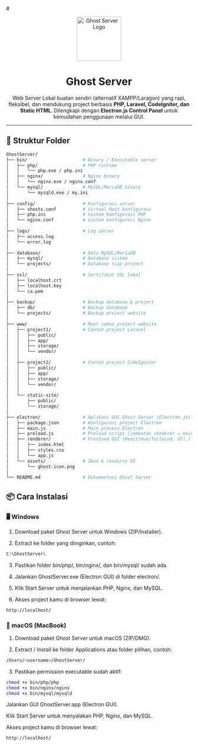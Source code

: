 #<p align="center">
  <img src="electron/assets/ghost-icon.png" alt="Ghost Server Logo" width="120"/>
</p>

<h1 align="center">Ghost Server</h1>

<p align="center">
  Web Server Lokal buatan sendiri (alternatif XAMPP/Laragon) yang rapi, fleksibel, dan mendukung project berbasis <b>PHP, Laravel, CodeIgniter, dan Static HTML</b>.  
  Dilengkapi dengan <b>Electron.js Control Panel</b> untuk kemudahan penggunaan melalui GUI.
</p>

---

## 📂 Struktur Folder

```bash
GhostServer/
├── bin/                     # Binary / Executable server
│   ├── php/                 # PHP runtime
│   │   └── php.exe / php.ini
│   ├── nginx/               # Nginx binary
│   │   └── nginx.exe / nginx.conf
│   └── mysql/               # MySQL/MariaDB binary
│       └── mysqld.exe / my.ini
│
├── config/                  # Konfigurasi server
│   ├── vhosts.conf          # Virtual Host konfigurasi
│   ├── php.ini              # Custom konfigurasi PHP
│   └── nginx.conf           # Custom konfigurasi Nginx
│
├── logs/                    # Log server
│   ├── access.log
│   └── error.log
│
├── database/                # Data MySQL/MariaDB
│   ├── mysql/               # Database sistem
│   └── projects/            # Database tiap project
│
├── ssl/                     # Sertifikat SSL lokal
│   ├── localhost.crt
│   ├── localhost.key
│   └── ca.pem
│
├── backup/                  # Backup database & project
│   ├── db/                  # Backup database
│   └── projects/            # Backup project website
│
├── www/                     # Root semua project website
│   ├── project1/            # Contoh project Laravel
│   │   ├── public/          
│   │   ├── app/             
│   │   ├── storage/         
│   │   └── vendor/          
│   │
│   ├── project2/            # Contoh project CodeIgniter
│   │   ├── public/          
│   │   ├── app/             
│   │   ├── storage/         
│   │   └── vendor/          
│   │
│   └── static-site/         
│       ├── public/          
│       └── storage/         
│
├── electron/                # Aplikasi GUI Ghost Server (Electron.js)
│   ├── package.json         # Konfigurasi project Electron
│   ├── main.js              # Main process Electron
│   ├── preload.js           # Preload script (jembatan renderer ↔ main)
│   ├── renderer/            # Frontend GUI (React/Vue/Tailwind, dll.)
│   │   ├── index.html
│   │   ├── styles.css
│   │   └── app.js
│   └── assets/              # Ikon & resource UI
│       └── ghost-icon.png
│
└── README.md                # Dokumentasi Ghost Server
```
## 📦 Cara Instalasi
### 🖥️ Windows

1. Download paket Ghost Server untuk Windows (ZIP/Installer).

2. Extract ke folder yang diinginkan, contoh:

```bash
C:\GhostServer\
```

3. Pastikan folder bin/php/, bin/nginx/, dan bin/mysql/ sudah ada.

4. Jalankan GhostServer.exe (Electron GUI) di folder electron/.

5. Klik Start Server untuk menjalankan PHP, Nginx, dan MySQL.

6. Akses project kamu di browser lewat:

```bash
http://localhost/
```

### 🍏 macOS (MacBook)

1. Download paket Ghost Server untuk macOS (ZIP/DMG).

2. Extract / Install ke folder Applications atau folder pilihan, contoh:

```bash
/Users/<username>/GhostServer/
```


3. Pastikan permission executable sudah aktif:

```bash
chmod +x bin/php/php
chmod +x bin/nginx/nginx
chmod +x bin/mysql/mysqld
```

Jalankan GUI GhostServer.app (Electron GUI).

Klik Start Server untuk menyalakan PHP, Nginx, dan MySQL.

Akses project kamu di browser lewat:

```bash
http://localhost/
```